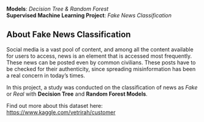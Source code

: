 **Models**: *Decision Tree & Random Forest*  
**Supervised Machine Learning Project**: *Fake News Classification*  

## About Fake News Classification
Social media is a vast pool of content, and among all the content available for users to access, news is an element that is accessed most frequently. These news can be posted even by common civilians. These posts have to be checked for their authenticity, since spreading misinformation has been a real concern in today’s times.  

In this project, a study was conducted on the classification of news as *Fake* or *Real* with **Decision Tree** and **Random Forest Models**.  

Find out more about this dataset here: https://www.kaggle.com/vetrirah/customer
